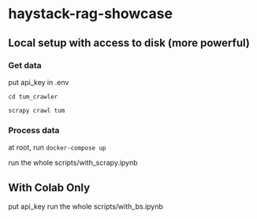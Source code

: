 # haystack-rag-showcase

## Local setup with access to disk (more powerful)

### Get data

put api_key in .env

`cd tum_crawler`

`scrapy crawl tum`

### Process data

at root, run `docker-compose up`

run the whole scripts/with_scrapy.ipynb

## With Colab Only

put api_key
run the whole scripts/with_bs.ipynb
